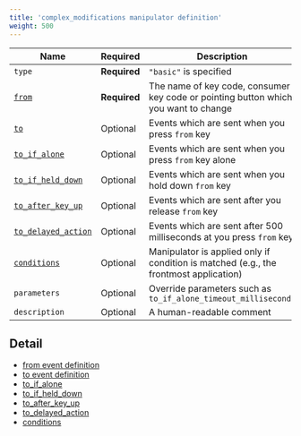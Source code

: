 ```yaml
---
title: 'complex_modifications manipulator definition'
weight: 500
---
```


| Name                                      | Required     | Description                                                                           |
| ----------------------------------------- | ------------ | ------------------------------------------------------------------------------------- |
| `type`                                    | **Required** | `"basic"` is specified                                                                |
| [`from`](from/)                           | **Required** | The name of key code, consumer key code or pointing button which you want to change   |
| [`to`](to/)                               | Optional     | Events which are sent when you press `from` key                                       |
| [`to_if_alone`](to-if-alone/)             | Optional     | Events which are sent when you press `from` key alone                                 |
| [`to_if_held_down`](to-if-held-down/)     | Optional     | Events which are sent when you hold down `from` key                                   |
| [`to_after_key_up`](to-after-key-up/)     | Optional     | Events which are sent after you release `from` key                                    |
| [`to_delayed_action`](to-delayed-action/) | Optional     | Events which are sent after 500 milliseconds at you press `from` key                  |
| [`conditions`](conditions/)               | Optional     | Manipulator is applied only if condition is matched (e.g., the frontmost application) |
| `parameters`                              | Optional     | Override parameters such as `to_if_alone_timeout_milliseconds`                        |
| `description`                             | Optional     | A human-readable comment                                                              |

## Detail

-   [from event definition](from/)
-   [to event definition](to/)
-   [to_if_alone](to-if-alone/)
-   [to_if_held_down](to-if-held-down/)
-   [to_after_key_up](to-after-key-up/)
-   [to_delayed_action](to-delayed-action/)
-   [conditions](conditions/)
